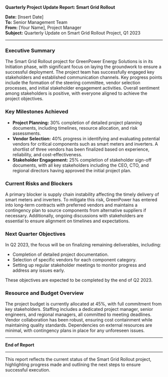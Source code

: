 

**Quarterly Project Update Report: Smart Grid Rollout**

**Date:** [Insert Date]  
**To:** Senior Management Team  
**From:** [Your Name], Project Manager  
**Subject:** Quarterly Update on Smart Grid Rollout Project, Q1 2023  

---

### **Executive Summary**

The Smart Grid Rollout project for GreenPower Energy Solutions is in its Initiation phase, with significant focus on laying the groundwork to ensure a successful deployment. The project team has successfully engaged key stakeholders and established communication channels. Key progress points include the formation of the steering committee, vendor selection processes, and initial stakeholder engagement activities. Overall sentiment among stakeholders is positive, with everyone aligned to achieve the project objectives.

### **Key Milestones Achieved**

- **Project Planning:** 30% completion of detailed project planning documents, including timelines, resource allocation, and risk assessments.
- **Vendor Selection:** 40% progress in identifying and evaluating potential vendors for critical components such as smart meters and inverters. A shortlist of three vendors has been finalized based on experience, reliability, and cost-effectiveness.
- **Stakeholder Engagement:** 25% completion of stakeholder sign-off documents, with all key stakeholders including the CEO, CTO, and regional directors having approved the initial project plan.

### **Current Risks and Blockers**

A primary blocker is supply chain instability affecting the timely delivery of smart meters and inverters. To mitigate this risk, GreenPower has entered into long-term contracts with preferred vendors and maintains a contingency plan to source components from alternative suppliers if necessary. Additionally, ongoing discussions with stakeholders are essential to ensure alignment on timelines and expectations.

### **Next Quarter Objectives**

In Q2 2023, the focus will be on finalizing remaining deliverables, including:

- Completion of detailed project documentation.
- Selection of specific vendors for each component category.
- Setting up regular stakeholder meetings to monitor progress and address any issues early.

These objectives are expected to be completed by the end of Q2 2023.

### **Resource and Budget Overview**

The project budget is currently allocated at 45%, with full commitment from key stakeholders. Staffing includes a dedicated project manager, senior engineers, and regional managers, all committed to meeting deadlines. Vendor collaboration has been robust, ensuring cost containment while maintaining quality standards. Dependencies on external resources are minimal, with contingency plans in place for any unforeseen issues.

---

**End of Report**

--- 

This report reflects the current status of the Smart Grid Rollout project, highlighting progress made and outlining the next steps to ensure successful execution.